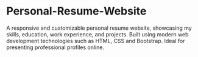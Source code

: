 # Personal-Resume-Website
A responsive and customizable personal resume website, showcasing my skills, education, work experience, and projects. Built using modern web development technologies such as HTML, CSS and Bootstrap. Ideal for presenting professional profiles online.
